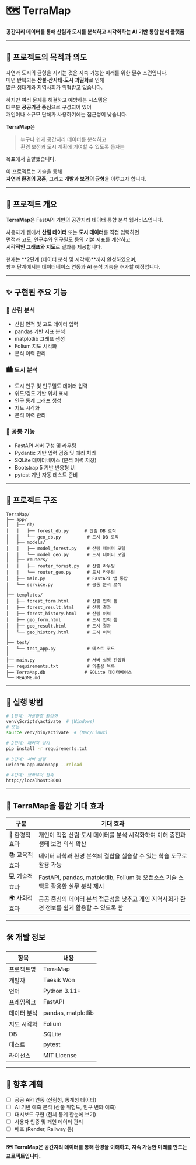 # 🗺️ TerraMap  
**공간지리 데이터를 통해 산림과 도시를 분석하고 시각화하는 AI 기반 통합 분석 플랫폼**

---

## 📌 프로젝트의 목적과 의도

자연과 도시의 균형을 지키는 것은 지속 가능한 미래를 위한 필수 조건입니다.  
매년 반복되는 **산불·산사태·도시 과밀화**로 인해  
많은 생태계와 지역사회가 위협받고 있습니다.

하지만 여러 문제를 해결하고 예방하는 시스템은  
대부분 **공공기관 중심**으로 구성되어 있어  
개인이나 소규모 단체가 사용하기에는 접근성이 낮습니다.

**TerraMap**은  
> 누구나 쉽게 공간지리 데이터를 분석하고  
> 환경 보전과 도시 계획에 기여할 수 있도록 돕자는  

목표에서 출발했습니다.

이 프로젝트는 기술을 통해  
**자연과 환경의 공존**, 그리고 **개발과 보전의 균형**을 이루고자 합니다.

---

## 🌲 프로젝트 개요

**TerraMap**은 FastAPI 기반의 공간지리 데이터 통합 분석 웹서비스입니다.

사용자가 웹에서 **산림 데이터** 또는 **도시 데이터**를 직접 입력하면  
면적과 고도, 인구수와 인구밀도 등의 기본 지표를 계산하고  
**시각적인 그래프와 지도**로 결과를 제공합니다.

현재는 **2단계 (데이터 분석 및 시각화)**까지 완성하였으며,  
향후 단계에서는 데이터베이스 연동과 AI 분석 기능을 추가할 예정입니다.

---

## ✨ 구현된 주요 기능

### 🌲 산림 분석
- 산림 면적 및 고도 데이터 입력
- pandas 기반 지표 분석
- matplotlib 그래프 생성
- Folium 지도 시각화
- 분석 이력 관리

### 🏙️ 도시 분석
- 도시 인구 및 인구밀도 데이터 입력
- 위도/경도 기반 위치 표시
- 인구 통계 그래프 생성
- 지도 시각화
- 분석 이력 관리

### 🔧 공통 기능
- FastAPI 서버 구성 및 라우팅
- Pydantic 기반 입력 검증 및 에러 처리
- SQLite 데이터베이스 (분석 이력 저장)
- Bootstrap 5 기반 반응형 UI
- pytest 기반 자동 테스트 준비

---

## 📁 프로젝트 구조
```
TerraMap/
├── app/
│   ├── db/
│   │   ├── forest_db.py      # 산림 DB 로직
│   │   └── geo_db.py          # 도시 DB 로직
│   ├── models/
│   │   ├── model_forest.py    # 산림 데이터 모델
│   │   └── model_geo.py       # 도시 데이터 모델
│   ├── routers/
│   │   ├── router_forest.py   # 산림 라우팅
│   │   └── router_geo.py      # 도시 라우팅
│   ├── main.py                # FastAPI 앱 통합
│   └── service.py             # 공통 분석 로직
│
├── templates/
│   ├── forest_form.html       # 산림 입력 폼
│   ├── forest_result.html     # 산림 결과
│   ├── forest_history.html    # 산림 이력
│   ├── geo_form.html          # 도시 입력 폼
│   ├── geo_result.html        # 도시 결과
│   └── geo_history.html       # 도시 이력
│
├── test/
│   └── test_app.py            # 테스트 코드
│
├── main.py                    # 서버 실행 진입점
├── requirements.txt           # 의존성 목록
├── TerraMap.db               # SQLite 데이터베이스
└── README.md
```

---

## 🚀 실행 방법
```bash
# 1단계: 가상환경 활성화
venv\Scripts\activate  # (Windows)
# 또는
source venv/bin/activate  # (Mac/Linux)

# 2단계: 패키지 설치
pip install -r requirements.txt

# 3단계: 서버 실행
uvicorn app.main:app --reload

# 4단계: 브라우저 접속
http://localhost:8000
```

---

## 🎯 TerraMap을 통한 기대 효과

| 구분 | 기대 효과 |
|------|-----------|
| 🌱 환경적 효과 | 개인이 직접 산림·도시 데이터를 분석·시각화하여 이해 증진과 생태 보전 의식 확산 |
| 📚 교육적 효과 | 데이터 과학과 환경 분석의 결합을 실습할 수 있는 학습 도구로 활용 가능 |
| 💻 기술적 효과 | FastAPI, pandas, matplotlib, Folium 등 오픈소스 기술 스택을 활용한 실무 분석 제시 |
| 🌍 사회적 효과 | 공공 중심의 데이터 분석 접근성을 낮추고 개인·지역사회가 환경 정보를 쉽게 활용할 수 있도록 함 |

---

## 🛠️ 개발 정보

| 항목 | 내용 |
|------|------|
| 프로젝트명 | TerraMap |
| 개발자 | Taesik Won |
| 언어 | Python 3.11+ |
| 프레임워크 | FastAPI |
| 데이터 분석 | pandas, matplotlib |
| 지도 시각화 | Folium |
| DB | SQLite |
| 테스트 | pytest |
| 라이선스 | MIT License |

---

## 📝 향후 계획

- [ ] 공공 API 연동 (산림청, 통계청 데이터)
- [ ] AI 기반 예측 분석 (산불 위험도, 인구 변화 예측)
- [ ] 대시보드 구현 (전체 통계 한눈에 보기)
- [ ] 사용자 인증 및 개인 데이터 관리
- [ ] 배포 (Render, Railway 등)

---

**🗺️ TerraMap은 공간지리 데이터를 통해 환경을 이해하고, 지속 가능한 미래를 만드는 프로젝트입니다.**
